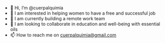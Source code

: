 - 👋 Hi, I’m @cuerpalquimia
- 👀 I am interested in helping women to have a free and successful job
- 🌱 I am currently building a remote work team
- 💞️ I am looking to collaborate in education and well-being with essential oils
- 📫 How to reach me on cuerpalquimia@gmail.com

<!---
cuerpalquimia/cuerpalquimia is a ✨ special ✨ repository because its `README.md` (this file) appears on your GitHub profile.
You can click the Preview link to take a look at your changes.
--->
